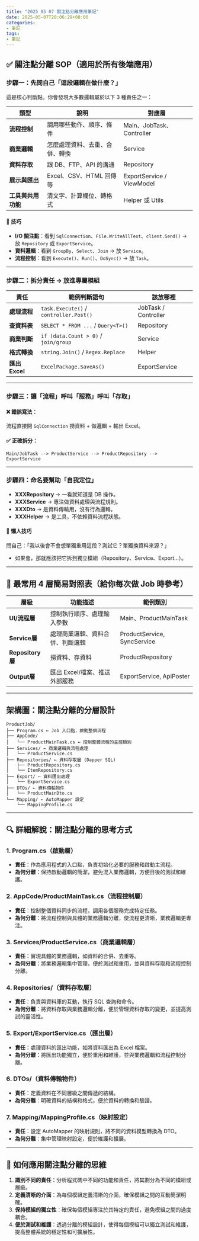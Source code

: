 ```yaml
---
title: "2025 05 07 關注點分離應用筆記"
date: 2025-05-07T20:06:29+08:00
categories:
- 筆記
tags:
- 筆記
---
```


## ✅ 關注點分離 SOP（適用於所有後端應用）

### 步驟一：先問自己「這段邏輯在做什麼？」
這是核心判斷點。你會發現大多數邏輯屬於以下 3 種責任之一：

| 類型         | 說明                     | 對應層                     |
|--------------|--------------------------|----------------------------|
| **流程控制** | 調用哪些動作、順序、條件 | Main、JobTask、Controller  |
| **商業邏輯** | 怎麼處理資料、去重、合併、轉換 | Service                    |
| **資料存取** | 跟 DB、FTP、API 的溝通   | Repository                 |
| **展示與匯出** | Excel、CSV、HTML 回傳等 | ExportService / ViewModel  |
| **工具與共用功能** | 清文字、計算欄位、轉格式 | Helper 或 Utils            |

#### 📌 技巧
- **I/O 關注點**：看到 `SqlConnection`、`File.WriteAllText`、`client.Send()` → 放 `Repository` 或 `ExportService`。
- **資料邏輯**：看到 `GroupBy`、`Select`、`Join` → 放 `Service`。
- **流程控制**：看到 `Execute()`、`Run()`、`DoSync()` → 放 `Task`。

---

### 步驟二：拆分責任 → 放進專屬模組
| 責任         | 範例判斷語句                     | 該放哪裡                  |
|--------------|----------------------------------|---------------------------|
| **處理流程** | `task.Execute()` / `controller.Post()` | JobTask / Controller      |
| **查資料表** | `SELECT * FROM ...` / `Query<T>()` | Repository                |
| **商業判斷** | `if (data.Count > 0)` / `join/group` | Service                   |
| **格式轉換** | `string.Join()` / `Regex.Replace` | Helper                    |
| **匯出 Excel** | `ExcelPackage.SaveAs()`         | ExportService             |

---

### 步驟三：讓「流程」呼叫「服務」呼叫「存取」

#### ❌ 錯誤寫法：
流程直接開 `SqlConnection` 撈資料 + 做邏輯 + 輸出 Excel。

#### ✅ 正確拆分：
`Main/JobTask --> ProductService --> ProductRepository --> ExportService`

---

### 步驟四：命名要幫助「自我定位」
- **XXXRepository** → 一看就知道是 DB 操作。
- **XXXService** → 專注做資料處理與流程規則。
- **XXXDto** → 是資料傳輸用，沒有行為邏輯。
- **XXXHelper** → 是工具，不依賴資料流程狀態。

#### 🎯 懶人技巧
問自己：「我以後會不會想單獨重用這段？測試它？單獨換資料來源？」
- 如果會，那就應該把它拆到獨立模組（Repository、Service、Export...）。

---

## 📌 最常用 4 層簡易對照表（給你每次做 Job 時參考）

| 層級         | 功能描述                     | 範例類別                   |
|--------------|------------------------------|----------------------------|
| **UI/流程層** | 控制執行順序、處理輸入參數   | Main、ProductMainTask   |
| **Service層** | 處理商業邏輯、資料合併、判斷邏輯 | ProductService, SyncService |
| **Repository層** | 撈資料、存資料              | ProductRepository          |
| **Output層** | 匯出 Excel/檔案、推送外部服務 | ExportService, ApiPoster   |

---

## 架構圖：關注點分離的分層設計

```text
ProductJob/
├── Program.cs ← Job 入口點，啟動整個流程
├── AppCode/
│   └── ProductMainTask.cs ← 控制整體流程的主控類別
├── Services/ ← 商業邏輯與流程處理
│   └── ProductService.cs
├── Repositories/ ← 資料存取層 (Dapper SQL)
│   ├── ProductRepository.cs
│   └── ItemRepository.cs
├── Export/ ← 資料匯出處理
│   └── ExportService.cs
├── DTOs/ ← 資料傳輸物件
│   └── ProductMainDto.cs
└── Mapping/ ← AutoMapper 設定
    └── MappingProfile.cs
```

---

## 🔍 詳細解說：關注點分離的思考方式

### 1. **Program.cs（啟動層）**
- **責任**：作為應用程式的入口點，負責初始化必要的服務和啟動主流程。
- **為何分離**：保持啟動邏輯的簡潔，避免混入業務邏輯，方便日後的測試和維護。

### 2. **AppCode/ProductMainTask.cs（流程控制層）**
- **責任**：控制整個資料同步的流程，調用各個服務完成特定任務。
- **為何分離**：將流程控制與具體的業務邏輯分離，使流程更清晰，業務邏輯更專注。

### 3. **Services/ProductService.cs（商業邏輯層）**
- **責任**：實現具體的業務邏輯，如資料的合併、去重等。
- **為何分離**：將業務邏輯集中管理，便於測試和重用，並與資料存取和流程控制分離。

### 4. **Repositories/（資料存取層）**
- **責任**：負責與資料庫的互動，執行 SQL 查詢和命令。
- **為何分離**：將資料存取與業務邏輯分離，便於管理資料存取的變更，並提高測試的靈活性。

### 5. **Export/ExportService.cs（匯出層）**
- **責任**：處理資料的匯出功能，如將資料匯出為 Excel 檔案。
- **為何分離**：將匯出功能獨立，便於重用和維護，並與業務邏輯和流程控制分離。

### 6. **DTOs/（資料傳輸物件）**
- **責任**：定義資料在不同層級之間傳遞的結構。
- **為何分離**：明確資料的結構和格式，便於資料的轉換和驗證。

### 7. **Mapping/MappingProfile.cs（映射設定）**
- **責任**：設定 AutoMapper 的映射規則，將不同的資料模型轉換為 DTO。
- **為何分離**：集中管理映射設定，便於維護和擴展。

---

## 🧠 如何應用關注點分離的思維

1. **識別不同的責任**：分析程式碼中不同的功能和責任，將其劃分為不同的模組或層級。
2. **定義清晰的介面**：為每個模組定義清晰的介面，確保模組之間的互動簡潔明確。
3. **保持模組的獨立性**：確保每個模組專注於其特定的責任，避免模組之間的過度耦合。
4. **便於測試和維護**：透過分離的模組設計，使得每個模組可以獨立測試和維護，提高整體系統的穩定性和可擴展性。